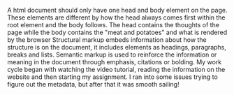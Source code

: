 A html document should only have one head and body element on the page. These elements are different by how the head always comes first within the root element and the body follows. The head contains the thoughts of the page while the body contains the "meat and potatoes" and what is rendered by the browser
Structural markup embeds information about how the structure is on the document, it includes elements as headings, paragraphs, breaks and lists. Semantic markup is used to reinforce the information or meaning in the document through emphasis, citations or bolding.
My work cycle began with watching the video tutorial, reading the information on the website and then starting my assignment. I ran into some issues trying to figure out the metadata, but after that it was smooth sailing!
